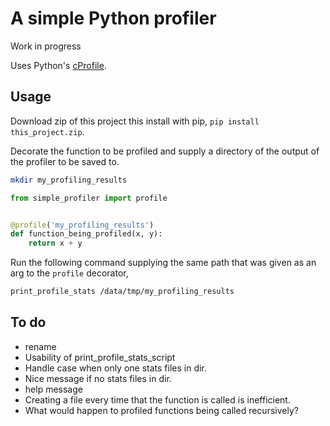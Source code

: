 # A simple Python profiler
Work in progress

Uses Python's [cProfile](https://docs.python.org/2/library/profile.html).

## Usage
Download zip of this project this install with pip,
`pip install this_project.zip`.

Decorate the function to be profiled and supply a directory of the
output of the profiler to be saved to.

```bash
mkdir my_profiling_results
```

```python
from simple_profiler import profile


@profile('my_profiling_results')
def function_being_profiled(x, y):
    return x + y 

```

Run the following command supplying the same path that was given as an
 arg to the `profile` decorator,
```bash
print_profile_stats /data/tmp/my_profiling_results
```

## To do
* rename
* Usability of print_profile_stats_script
* Handle case when only one stats files in dir.
* Nice message if no stats files in dir.
* help message
* Creating a file every time that the function is called is inefficient.
* What would happen to profiled functions being called recursively?
